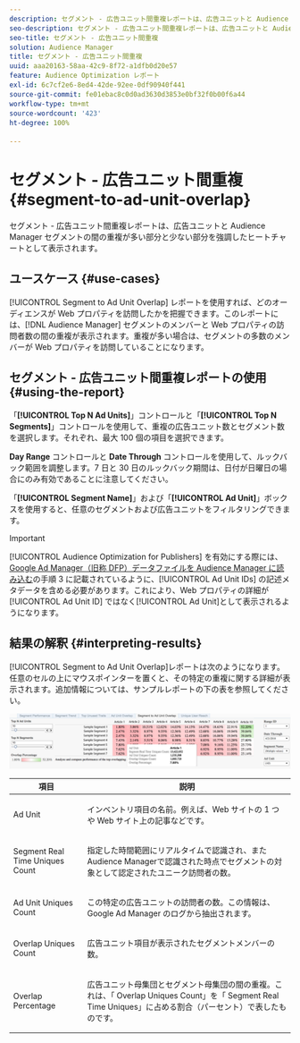 ```yaml
---
description: セグメント - 広告ユニット間重複レポートは、広告ユニットと Audience Manager セグメントの間の重複が多い部分と少ない部分を強調したヒートチャートとして表示されます。
seo-description: セグメント - 広告ユニット間重複レポートは、広告ユニットと Audience Manager セグメントの間の重複が多い部分と少ない部分を強調したヒートチャートとして表示されます。
seo-title: セグメント - 広告ユニット間重複
solution: Audience Manager
title: セグメント - 広告ユニット間重複
uuid: aaa20163-58aa-42c9-8f72-a1dfb0d20e57
feature: Audience Optimization レポート
exl-id: 6c7cf2e6-8ed4-42de-92ee-0df90940f441
source-git-commit: fe01ebac8c0d0ad3630d3853e0bf32f0b00f6a44
workflow-type: tm+mt
source-wordcount: '423'
ht-degree: 100%

---
```


# セグメント - 広告ユニット間重複 {#segment-to-ad-unit-overlap}

セグメント - 広告ユニット間重複レポートは、広告ユニットと Audience Manager セグメントの間の重複が多い部分と少ない部分を強調したヒートチャートとして表示されます。

## ユースケース {#use-cases}

[!UICONTROL Segment to Ad Unit Overlap] レポートを使用すれば、どのオーディエンスが Web プロパティを訪問したかを把握できます。このレポートには、[!DNL Audience Manager] セグメントのメンバーと Web プロパティの訪問者数の間の重複が表示されます。重複が多い場合は、セグメントの多数のメンバーが Web プロパティを訪問していることになります。

## セグメント - 広告ユニット間重複レポートの使用  {#using-the-report}

「**[!UICONTROL Top N Ad Units]**」コントロールと「**[!UICONTROL Top N Segments]**」コントロールを使用して、重複の広告ユニット数とセグメント数を選択します。それぞれ、最大 100 個の項目を選択できます。

**Day Range** コントロールと **Date Through** コントロールを使用して、ルックバック範囲を調整します。7 日と 30 日のルックバック期間は、日付が日曜日の場合にのみ有効であることに注意してください。

「**[!UICONTROL Segment Name]**」および「**[!UICONTROL Ad Unit]**」ボックスを使用すると、任意のセグメントおよび広告ユニットをフィルタリングできます。

>[!IMPORTANT]
>
>[!UICONTROL Audience Optimization for Publishers] を有効にする際には、[Google Ad Manager（旧称 DFP）データファイルを Audience Manager に読み込む](../../../reporting/audience-optimization-reports/aor-publishers/import-dfp.md)の手順 3 に記載されているように、[!UICONTROL Ad Unit IDs] の記述メタデータを含める必要があります。これにより、Web プロパティの詳細が[!UICONTROL Ad Unit ID] ではなく[!UICONTROL Ad Unit]として表示されるようになります。

## 結果の解釈 {#interpreting-results}

[!UICONTROL Segment to Ad Unit Overlap]レポートは次のようになります。任意のセルの上にマウスポインターを置くと、その特定の重複に関する詳細が表示されます。追加情報については、サンプルレポートの下の表を参照してください。

![](assets/publisher_segment_ad_unit_overlap.png)

<table id="table_22340F45B1B94D3796174CB30A60E212"> 
 <thead> 
  <tr> 
   <th colname="col1" class="entry"> 項目 </th> 
   <th colname="col2" class="entry"> 説明 </th> 
  </tr>
 </thead>
 <tbody> 
  <tr> 
   <td colname="col1"> <p><span class="wintitle"> Ad Unit </span> </p> </td> 
   <td colname="col2"> <p>インベントリ項目の名前。例えば、Web サイトの 1 つや Web サイト上の記事などです。 </p> </td> 
  </tr> 
  <tr> 
   <td colname="col1"> <p><span class="wintitle"> Segment Real Time Uniques Count</span> </p> </td> 
   <td colname="col2"> <p>指定した時間範囲にリアルタイムで認識され、また <span class="keyword"> Audience Manager</span>で認識された時点でセグメントの対象として認定されたユニーク訪問者の数。 </p> </td> 
  </tr> 
  <tr> 
   <td colname="col1"> <p><span class="wintitle"> Ad Unit Uniques Count</span> </p> </td> 
   <td colname="col2"> <p>この特定の広告ユニットの訪問者の数。この情報は、Google Ad Manager のログから抽出されます。 </p> </td> 
  </tr> 
  <tr> 
   <td colname="col1"> <p><span class="wintitle"> Overlap Uniques Count</span> </p> </td> 
   <td colname="col2"> <p>広告ユニット項目が表示されたセグメントメンバーの数。 </p> </td> 
  </tr> 
  <tr> 
   <td colname="col1"> <p><span class="wintitle"> Overlap Percentage</span> </p> </td> 
   <td colname="col2"> <p>広告ユニット母集団とセグメント母集団の間の重複。これは、「<span class="wintitle"> Overlap Uniques Count</span>」を「<span class="wintitle"> Segment Real Time Uniques</span>」に占める割合（パーセント）で表したものです。 </p> </td> 
  </tr> 
 </tbody> 
</table>
